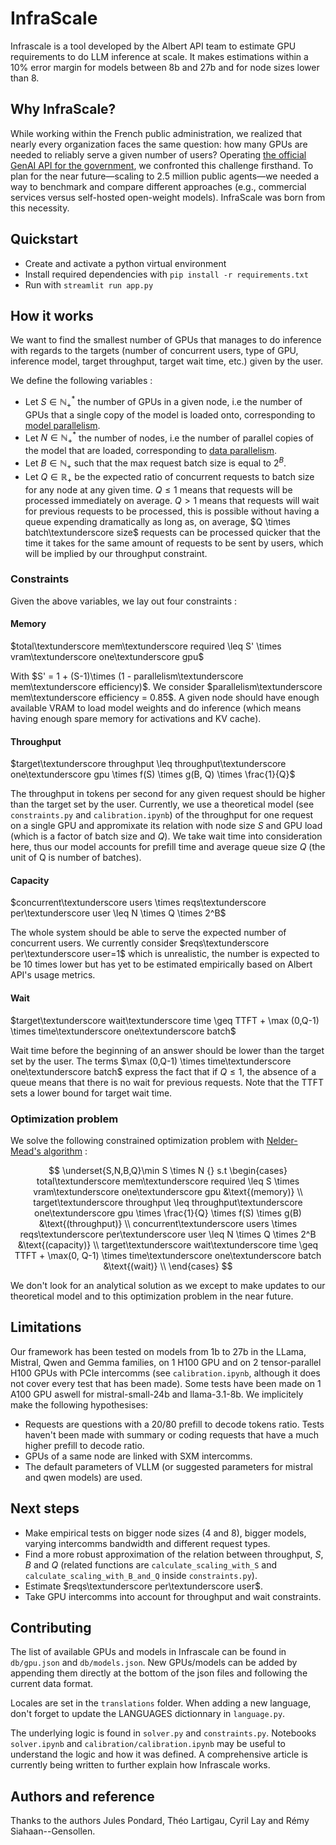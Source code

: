 # InfraScale

Infrascale is a tool developed by the Albert API team to estimate GPU requirements to do LLM inference at scale. It makes estimations within a 10% error margin for models between 8b and 27b and for node sizes lower than 8.

## Why InfraScale?

While working within the French public administration, we realized that nearly every organization faces the same question: how many GPUs are needed to reliably serve a given number of users?
Operating [the official GenAI API for the government](https://github.com/etalab-ia/OpenGateLLM), we confronted this challenge firsthand. To plan for the near future—scaling to 2.5 million public agents—we needed a way to benchmark and compare different approaches (e.g., commercial services versus self-hosted open-weight models). InfraScale was born from this necessity.

## Quickstart

- Create and activate a python virtual environment
- Install required dependencies with `pip install -r requirements.txt`
- Run with `streamlit run app.py`

## How it works

We want to find the smallest number of GPUs that manages to do inference with regards to the targets (number of concurrent users, type of GPU, inference model, target throughput, target wait time, etc.) given by the user.

We define the following variables :

- Let $S \in \mathbb N_+^*$ the number of GPUs in a given node, i.e the number of GPUs that a single copy of the model is loaded onto, corresponding to [model parallelism](https://colossalai.org/docs/concepts/paradigms_of_parallelism/#model-parallel).
- Let $N \in \mathbb N_+^*$ the number of nodes, i.e the number of parallel copies of the model that are loaded, corresponding to [data parallelism](https://colossalai.org/docs/concepts/paradigms_of_parallelism/#data-parallel).
- Let $B \in \mathbb N_+$ such that the max request batch size is equal to $2^B$.
- Let $Q \in \mathbb R_+$ be the expected ratio of concurrent requests to batch size for any node at any given time. $Q \leq 1$ means that requests will be processed immediately on average. $Q > 1$ means that requests will wait for previous requests to be processed, this is possible without having a queue expending dramatically as long as, on average, $Q \times batch\textunderscore size$ requests can be processed quicker that the time it takes for the same amount of requests to be sent by users, which will be implied by our throughput constraint.

### Constraints

Given the above variables, we lay out four constraints :

#### Memory

$total\textunderscore mem\textunderscore required \leq S' \times vram\textunderscore one\textunderscore gpu$

With $S' = 1 + (S-1)\times (1 - parallelism\textunderscore mem\textunderscore efficiency)$. We consider $parallelism\textunderscore mem\textunderscore efficiency = 0.85$. A given node should have enough available VRAM to load model weights and do inference (which means having enough spare memory for activations and KV cache).

#### Throughput

$target\textunderscore throughput \leq throughput\textunderscore one\textunderscore gpu \times f(S) \times g(B, Q) \times \frac{1}{Q}$

The throughput in tokens per second for any given request should be higher than the target set by the user. Currently, we use a theoretical model (see `constraints.py` and `calibration.ipynb`) of the throughput for one request on a single GPU and appromixate its relation with node size $S$ and GPU load (which is a factor of batch size and $Q$). We take wait time into consideration here, thus our model accounts for prefill time and average queue size $Q$ (the unit of Q is number of batches).

#### Capacity

$concurrent\textunderscore users \times reqs\textunderscore per\textunderscore user \leq N \times Q \times 2^B$

The whole system should be able to serve the expected number of concurrent users. We currently consider $reqs\textunderscore per\textunderscore user=1$ which is unrealistic, the number is expected to be 10 times lower but has yet to be estimated empirically based on Albert API's usage metrics.

#### Wait

$target\textunderscore wait\textunderscore time \geq TTFT + \max (0,Q-1) \times time\textunderscore one\textunderscore batch$

Wait time before the beginning of an answer should be lower than the target set by the user. The terms $\max (0,Q-1) \times time\textunderscore one\textunderscore batch$ express the fact that if $Q \leq 1$, the absence of a queue means that there is no wait for previous requests. Note that the TTFT sets a lower bound for target wait time.

### Optimization problem

We solve the following constrained optimization problem with [Nelder-Mead's algorithm](https://en.wikipedia.org/wiki/Nelder%E2%80%93Mead_method) :

$$
\underset{S,N,B,Q}\min  S \times N {} s.t \begin{cases}
   total\textunderscore mem\textunderscore required \leq S \times vram\textunderscore one\textunderscore gpu &\text{(memory)} \\
   target\textunderscore throughput \leq throughput\textunderscore one\textunderscore gpu \times \frac{1}{Q} \times f(S) \times g(B) &\text{(throughput)} \\
   concurrent\textunderscore users \times reqs\textunderscore per\textunderscore user \leq N \times Q \times 2^B &\text{(capacity)} \\
   target\textunderscore wait\textunderscore time \geq TTFT + \max(0, Q-1) \times time\textunderscore one\textunderscore batch &\text{(wait)} \\
\end{cases}
$$

We don't look for an analytical solution as we except to make updates to our theoretical model and to this optimization problem in the near future.

## Limitations

Our framework has been tested on models from 1b to 27b in the LLama, Mistral, Qwen and Gemma families, on 1 H100 GPU and on 2 tensor-parallel H100 GPUs with PCIe intercomms (see `calibration.ipynb`, although it does not cover every test that has been made). Some tests have been made on 1 A100 GPU aswell for mistral-small-24b and llama-3.1-8b. We implicitely make the following hypothesises:

- Requests are questions with a 20/80 prefill to decode tokens ratio. Tests haven't been made with summary or coding requests that have a much higher prefill to decode ratio.
- GPUs of a same node are linked with SXM intercomms.
- The default parameters of VLLM (or suggested parameters for mistral and qwen models) are used.

## Next steps

- Make empirical tests on bigger node sizes (4 and 8), bigger models, varying intercomms bandwidth and different request types.
- Find a more robust approximation of the relation between throughput, $S$, $B$ and $Q$ (related functions are `calculate_scaling_with_S` and `calculate_scaling_with_B_and_Q` inside `constraints.py`).
- Estimate $reqs\textunderscore per\textunderscore user$.
- Take GPU intercomms into account for throughput and wait constraints.

## Contributing

The list of available GPUs and models in Infrascale can be found in `db/gpu.json` and `db/models.json`. New GPUs/models can be added by appending them directly at the bottom of the json files and following the current data format.

Locales are set in the `translations` folder. When adding a new language, don't forget to update the LANGUAGES dictionnary in `language.py`.

The underlying logic is found in `solver.py` and `constraints.py`. Notebooks `solver.ipynb` and `calibration/calibration.ipynb` may be useful to understand the logic and how it was defined. A comprehensive article is currently being written to further explain how Infrascale works. 

## Authors and reference

Thanks to the authors Jules Pondard, Théo Lartigau, Cyril Lay and Rémy Siahaan--Gensollen.
